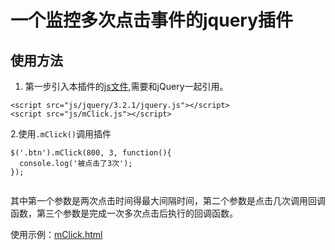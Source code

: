 # 一个监控多次点击事件的jquery插件
## 使用方法

1. 第一步引入本插件的[js文件](https://github.com/SmartDoubleXiao/multipleClick/blob/master/mclick.js),需要和jQuery一起引用。

```
<script src="js/jquery/3.2.1/jquery.js"></script>
<script src="js/mClick.js"></script>
```	
2.使用`.mClick()`调用插件

```
$('.btn').mClick(800, 3, function(){
  console.log('被点击了3次');
});
	
```
其中第一个参数是两次点击时间得最大间隔时间，第二个参数是点击几次调用回调函数，第三个参数是完成一次多次点击后执行的回调函数。

使用示例：[mClick.html](http://xxwu.tech/multipleClick/mClick.html)


